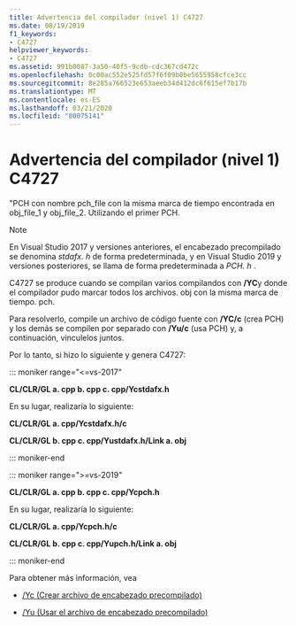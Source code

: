 ```yaml
---
title: Advertencia del compilador (nivel 1) C4727
ms.date: 08/19/2019
f1_keywords:
- C4727
helpviewer_keywords:
- C4727
ms.assetid: 991b0087-3a50-40f5-9cdb-cdc367cd472c
ms.openlocfilehash: 0c00ac552e525fd57f6f09b0be5655958cfce3cc
ms.sourcegitcommit: 8e285a766523e653aeeb34d412dc6f615ef7b17b
ms.translationtype: MT
ms.contentlocale: es-ES
ms.lasthandoff: 03/21/2020
ms.locfileid: "80075141"
---
```

# <a name="compiler-warning-level-1-c4727"></a>Advertencia del compilador (nivel 1) C4727

"PCH con nombre pch_file con la misma marca de tiempo encontrada en obj_file_1 y obj_file_2.  Utilizando el primer PCH.

> [!NOTE]
> En Visual Studio 2017 y versiones anteriores, el encabezado precompilado se denomina *stdafx. h* de forma predeterminada, y en Visual Studio 2019 y versiones posteriores, se llama de forma predeterminada a *PCH. h* .

C4727 se produce cuando se compilan varios compilandos con **/YC**y donde el compilador pudo marcar todos los archivos. obj con la misma marca de tiempo. pch.

Para resolverlo, compile un archivo de código fuente con **/YC/c** (crea PCH) y los demás se compilen por separado con **/Yu/c** (usa PCH) y, a continuación, vinculelos juntos.

Por lo tanto, si hizo lo siguiente y genera C4727:

::: moniker range="<=vs-2017"

**CL/CLR/GL a. cpp b. cpp c. cpp/Ycstdafx.h**

En su lugar, realizaría lo siguiente:

**CL/CLR/GL a. cpp/Ycstdafx.h/c**

**CL/CLR/GL b. cpp c. cpp/Yustdafx.h/Link a. obj**

::: moniker-end

::: moniker range=">=vs-2019"

**CL/CLR/GL a. cpp b. cpp c. cpp/Ycpch.h**

En su lugar, realizaría lo siguiente:

**CL/CLR/GL a. cpp/Ycpch.h/c**

**CL/CLR/GL b. cpp c. cpp/Yupch.h/Link a. obj**

::: moniker-end

Para obtener más información, vea

- [/Yc (Crear archivo de encabezado precompilado)](../../build/reference/yc-create-precompiled-header-file.md)

- [/Yu (Usar el archivo de encabezado precompilado)](../../build/reference/yu-use-precompiled-header-file.md)